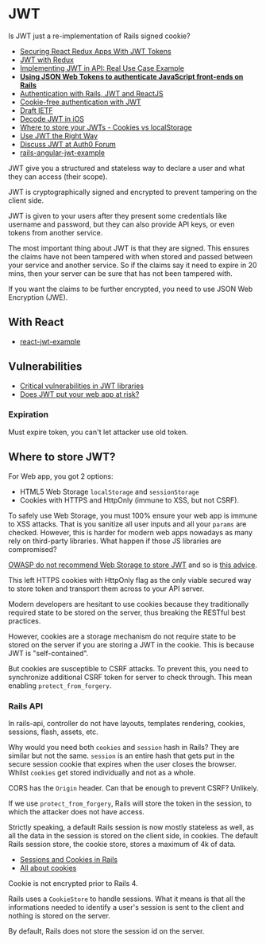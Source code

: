 # JWT

Is JWT just a re-implementation of Rails signed cookie?

* [Securing React Redux Apps With JWT Tokens](https://medium.com/@rajaraodv/securing-react-redux-apps-with-jwt-tokens-fcfe81356ea0#.8e8z55ik0)
* [JWT with Redux](https://auth0.com/blog/2016/01/04/secure-your-react-and-redux-app-with-jwt-authentication/)
* [Implementing JWT in API: Real Use Case Example](https://medium.com/@jetruby/implementing-jwt-in-api-real-use-case-example-438742a7c5df#.104obz390)
* [**Using JSON Web Tokens to authenticate JavaScript front-ends on Rails**](http://zacstewart.com/2015/05/14/using-json-web-tokens-to-authenticate-javascript-front-ends-on-rails.html)
* [Authentication with Rails, JWT and ReactJS](http://nebulab.it/blog/authentication-with-rails-jwt-and-react/)
* [Cookie-free authentication with JWT](http://www.toptal.com/web/cookie-free-authentication-with-json-web-tokens-an-example-in-laravel-and-angularjs)
* [Draft IETF](http://self-issued.info/docs/draft-ietf-oauth-json-web-token.html)
* [Decode JWT in iOS](http://popdevelop.com/2013/12/decode-json-web-token-jwt-in-ios-objective-c/)
* [Where to store your JWTs - Cookies vs localStorage](https://stormpath.com/blog/where-to-store-your-jwts-cookies-vs-html5-web-storage/)
* [Use JWT the Right Way](https://stormpath.com/blog/jwt-the-right-way/)
* [Discuss JWT at Auth0 Forum](https://ask.auth0.com/c/jwt)
* [rails-angular-jwt-example](https://github.com/Foxandxss/rails-angular-jwt-example)

JWT give you a structured and stateless way to declare a user and what they can access (their scope).

JWT is cryptographically signed and encrypted to prevent tampering on the client side.

JWT is given to your users after they present some credentials like username and password, but they can also provide API keys, or even tokens from another service.

The most important thing about JWT is that they are signed. This ensures the claims have not been tampered with when stored and passed between your service and another service. So if the claims say it need to expire in 20 mins, then your server can be sure that has not been tampered with.

If you want the claims to be further encrypted, you need to use JSON Web Encryption (JWE).

## With React

* [react-jwt-example](https://github.com/technicallyjosh/react-jwt-example)

## Vulnerabilities

* [Critical vulnerabilities in JWT libraries](https://www.chosenplaintext.ca/2015/03/31/jwt-algorithm-confusion.html)
* [Does JWT put your web app at risk?](http://blog.prevoty.com/does-jwt-put-your-web-app-at-risk)

### Expiration

Must expire token, you can't let attacker use old token.

## Where to store JWT?

For Web app, you got 2 options:

* HTML5 Web Storage `localStorage` and `sessionStorage`
* Cookies with HTTPS and HttpOnly (immune to XSS, but not CSRF).

To safely use Web Storage, you must 100% ensure your web app is immune to XSS attacks. That is you sanitize all user inputs and all your `params` are checked. However, this is harder for modern web apps nowadays as many rely on third-party libraries. What happen if those JS libraries are compromised?

[OWASP do not recommend Web Storage to store JWT](https://www.owasp.org/index.php/HTML5_Security_Cheat_Sheet#Local_Storage) and so is [this advice](https://www.whitehatsec.com/blog/web-storage-security/).

This left HTTPS cookies with HttpOnly flag as the only viable secured way to store token and transport them across to your API server.

Modern developers are hesitant to use cookies because they traditionally required state to be stored on the server, thus breaking the RESTful best practices.

However, cookies are a storage mechanism do not require state to be stored on the server if you are storing a JWT in the cookie. This is because JWT is "self-contained".

But cookies are susceptible to CSRF attacks. To prevent this, you need to synchronize additional CSRF token for server to check through. This mean enabling `protect_from_forgery`.

### Rails API

In rails-api, controller do not have layouts, templates rendering, cookies, sessions, flash, assets, etc.

Why would you need both `cookies` and `session` hash in Rails? They are similar but not the same. `session` is an entire hash that gets put in the secure session cookie that expires when the user closes the browser. Whilst `cookies` get stored individually and not as a whole.

CORS has the `Origin` header. Can that be enough to prevent CSRF? Unlikely.

If we use `protect_from_forgery`, Rails will store the token in the session, to which the attacker does not have access.

Strictly speaking, a default Rails session is now mostly stateless as well, as all the data in the session is stored on the client side, in cookies. The default Rails session store, the cookie store, stores a maximum of 4k of data.

* [Sessions and Cookies in Rails](http://pothibo.com/2013/09/sessions-and-cookies-in-ruby-on-rails/)
* [All about cookies](http://www.allaboutcookies.org/)

Cookie is not encrypted prior to Rails 4.

Rails uses a `CookieStore` to handle sessions. What it means is that all the informations needed to identify a user's session is sent to the client and nothing is stored on the server.

By default, Rails does not store the session id on the server.